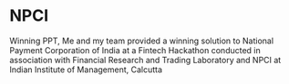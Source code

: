 # NPCI
Winning PPT,
Me and my team provided a winning solution to National Payment Corporation of India at a Fintech Hackathon conducted in association with Financial Research and Trading Laboratory and NPCI at Indian Institute of Management, Calcutta
